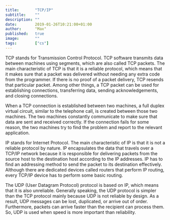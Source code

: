 ```yaml
---
title:       "TCP/IP"
subtitle:    ""
description: ""
date:        2019-01-26T10:21:00+01:00
author:      "Max"
published:   true
image:       ""
tags:        ["cs"]
---
```


TCP stands for Transmission Control Protocol. TCP software transmits data between machines using segments, which are also called TCP packets. The main characteristic of TCP is that it is a reliable protocol, which means that it makes sure that a packet was delivered without needing any extra code from the programmer. If there is no proof of a packet delivery, TCP resends that particular packet. Among other things, a TCP packet can be used for establishing connections, transferring data, sending acknowledgements, and closing connections.

When a TCP connection is established between two machines, a full duplex virtual circuit, similar to the telephone call, is created between those two machines. The two machines constantly communicate to make sure that data are sent and received correctly. If the connection fails for some reason, the two machines try to find the problem and report to the relevant application.

IP stands for Internet Protocol. The main characteristic of IP is that it is not a reliable protocol by nature. IP encapsulates the data that travels over a TCP/IP network because it is responsible for delivering packets from the source host to the destination host according to the IP addresses. IP has to find an addressing method to send the packet to its destination effectively. Although there are dedicated devices called routers that perform IP routing, every TCP/IP device has to perform some basic routing.

The UDP (User Datagram Protocol) protocol is based on IP, which means that it is also unreliable. Generally speaking, the UDP protocol is simpler than the TCP protocol mainly because UDP is not reliable by design. As a result, UDP messages can be lost, duplicated, or arrive out of order. Furthermore, packets can arrive faster than the recipient can process them. So, UDP is used when speed is more important than reliability.
